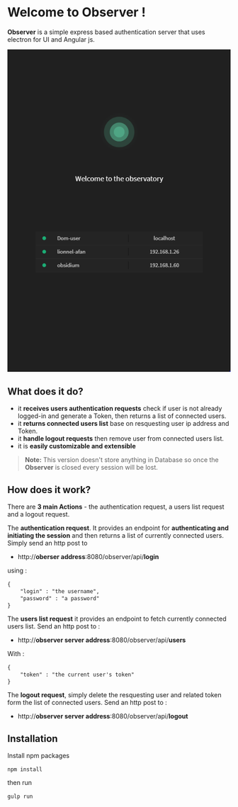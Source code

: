 # Welcome to Observer !

**Observer** is a simple express based authentication server that uses electron for UI and Angular js.

<div align="center">

![Observer](./public/screenshot.png)
</div>

## What does it do?

* it __receives users authentication requests__ check if user is not already logged-in and generate a Token, then returns a list of connected users.
* it __returns connected users list__ base on resquesting user ip address and Token.
* it __handle logout requests__ then remove user from connected users list.
* it is __easily customizable and extensible__

> **Note:** This version doesn't store anything in Database so once the **Observer**  is closed every session will be lost.


## How does it work?

There are __3 main Actions__ - the authentication request, a users list request and a logout request.

The __authentication request__. It provides an endpoint for
__authenticating and initiating the session__ and then returns a list of currently connected users. Simply send an http post to
* http://__oberser address__:8080/observer/api/__login__

using  :

```
{
	"login" : "the username",
	"password" : "a password"
}
```

The __users list request__ it provides an endpoint to fetch currently connected users list. Send an http post to : 
* http://__observer server address__:8080/observer/api/__users__

With : 
```
{
	"token" : "the current user's token"
}
```


The __logout request__, simply delete the resquesting user and related token form the list of connected users. Send an http post to : 

* http://__observer server address__:8080/observer/api/__logout__


## Installation 
Install npm packages
```
npm install
```
then run

```
gulp run
```
